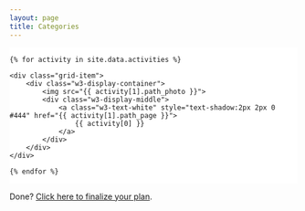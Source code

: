 ```yaml
---
layout: page
title: Categories
---
```


<link rel="stylesheet" href="https://www.w3schools.com/w3css/4/w3.css">

<style>
.grid-container {
  display: grid;
  grid-template-columns: auto auto;
  background-color: #FFFFFF;
}
.grid-item {
  background-color: #FFFFFF;
  border: 1px solid rgba(255, 255, 255, 0.8);
  padding: 10px;
  font-size: 35px;
  text-align: center;
}
</style>


<div class="grid-container">

    {% for activity in site.data.activities %}

    <div class="grid-item">
        <div class="w3-display-container">
            <img src="{{ activity[1].path_photo }}">
            <div class="w3-display-middle">
                <a class="w3-text-white" style="text-shadow:2px 2px 0 #444" href="{{ activity[1].path_page }}">
                    {{ activity[0] }}
                </a>
            </div>
        </div>
    </div>  

    {% endfor %}

</div>

Done? [Click here to finalize your plan](planner.md).
